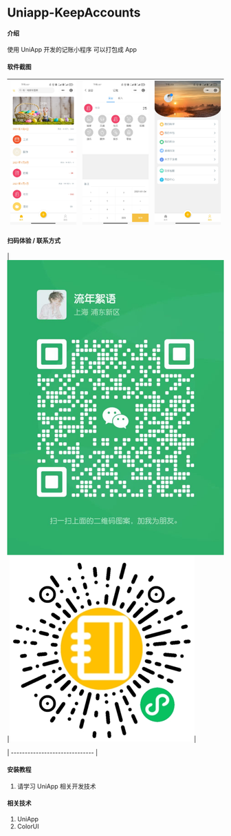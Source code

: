 # Uniapp-KeepAccounts

#### 介绍

使用 UniApp 开发的记账小程序 可以打包成 App

#### 软件截图

| ![首页](/images/首页.jpg "首页图") | ![添加](/images/添加.jpg "添加图") | ![我的](/images/我的.jpg "我的") |
| ---------------------------------- | ---------------------------------- | -------------------------------- |

#### 扫码体验 / 联系方式

 <!--**服务器已到期 暂时不能体验**  -->

| ![微信](/images/wx.jpg "微信") |![二维码](/images/二维码.jpg "二维码")|

| ------------------------------ |

#### 安装教程

1.  请学习 UniApp 相关开发技术

#### 相关技术

1.  UniApp
2.  ColorUI
